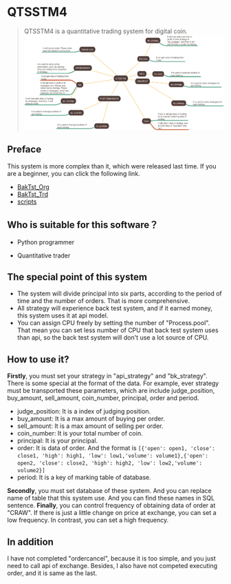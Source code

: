 # QTSSTM4

> QTSSTM4 is a quantitative trading system for digital coin.
![mind Mapping](https://github.com/xiaoyao153379/QTSSTM4/blob/master/PICTURE/Cancel%20order.png?raw=true "result")
## Preface

This system is more complex than it, which were released last time. If you are a beginner, you can click the following link. 
* [BakTst_Org](https://github.com/xiaoyao153379/BakTst_Org)
* [BakTst_Trd](https://github.com/xiaoyao153379/BakTst_Trd)
* [scripts](https://github.com/xiaoyao153379/scripts)
## Who is suitable for this software？

* Python programmer

* Quantitative trader

## The special point of this system

* The system will divide principal into six parts, according to the period of time and the number of orders. That is more comprehensive.
* All strategy will experience back test system, and if it earned money, this system uses it at api model.
* You can assign CPU freely by setting the number of "Process.pool". That mean you can set less number of CPU that back test system uses than api, so the back test system will don't use a lot source of CPU.

## How to use it?

**Firstly**, you must set your strategy in "api_strategy" and "bk_strategy". There is some special at the format of the data. For example, ever strategy must be transported these parameters, which are include judge_position, buy_amount, sell_amount, coin_number, principal, order and period.
* judge_position: It is a index of judging position.
* buy_amount: It is a max amount of buying per order.
* sell_amount: It is a max amount of selling per order.
* coin_number: It is your total number of coin.
* principal: It is your principal.
* order: It is data of order. And the format is ```[{'open': open1, 'close': close1, 'high': high1, 'low': low1,'volume': volume1},{'open': open2, 'close': close2, 'high': high2, 'low': low2,'volume': volume2}]```
* period: It is a key of marking table of database.

**Secondly**, you must set database of these system. And you can replace name of table that this system use. And you can find these names in SQL sentence. 
**Finally**, you can control frequency of obtaining data of order at "CRAW". If there is just a little change on price at exchange, you can set a low frequency. In contrast, you can set a high frequency.

## In addition
I have not completed "ordercancel", because it is too simple, and you just need to call api of exchange. Besides, I also have not competed executing order, and it is same as the last. 